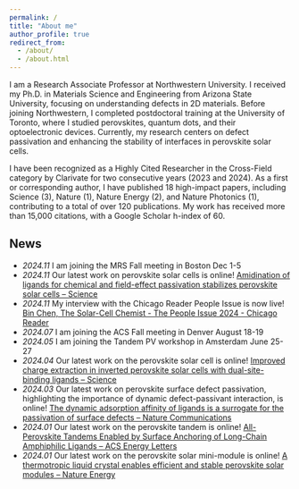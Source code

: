 ```yaml
---
permalink: /
title: "About me"
author_profile: true
redirect_from: 
  - /about/
  - /about.html
---
```


I am a Research Associate Professor at Northwestern University. I received my Ph.D. in Materials Science and Engineering from Arizona State University, focusing on understanding defects in 2D materials. Before joining Northwestern, I completed postdoctoral training at the University of Toronto, where I studied perovskites, quantum dots, and their optoelectronic devices. Currently, my research centers on defect passivation and enhancing the stability of interfaces in perovskite solar cells.

I have been recognized as a Highly Cited Researcher in the Cross-Field category by Clarivate for two consecutive years (2023 and 2024). As a first or corresponding author, I have published 18 high-impact papers, including Science (3), Nature (1), Nature Energy (2), and Nature Photonics (1), contributing to a total of over 120 publications. My work has received more than 15,000 citations, with a Google Scholar h-index of 60.

## News
* *2024.11* I am joining the MRS Fall meeting in Boston Dec 1-5
* *2024.11* Our latest work on perovskite solar cells is online! [Amidination of ligands for chemical and field-effect passivation stabilizes perovskite solar cells – Science](https://www.science.org/doi/10.1126/science.adr2091)
* *2024.11* My interview with the Chicago Reader People Issue is now live! [Bin Chen, The Solar-Cell Chemist - The People Issue 2024 - Chicago Reader](https://chicagoreader.com/city-life/people-issue/bin-chen/)
* *2024.07* I am joining the ACS Fall meeting in Denver August 18-19
* *2024.05* I am joining the Tandem PV workshop in Amsterdam June 25-27
* *2024.04* Our latest work on the perovskite solar cell is online! [Improved charge extraction in inverted perovskite solar cells with dual-site-binding ligands – Science](https://www.science.org/doi/10.1126/science.adm9474)
* *2024.03* Our latest work on perovskite surface defect passivation, highlighting the importance of dynamic defect-passivant interaction, is online! [The dynamic adsorption affinity of ligands is a surrogate for the passivation of surface defects  – Nature Communications](https://www.nature.com/articles/s41467-024-46368-8)
* *2024.01* Our latest work on the perovskite tandem is online!  [All-Perovskite Tandems Enabled by Surface Anchoring of Long-Chain Amphiphilic Ligands – ACS Energy Letters](https://pubs.acs.org/doi/full/10.1021/acsenergylett.3c02470)
* *2024.01* Our latest work on the perovskite solar mini-module is online! [A thermotropic liquid crystal enables efficient and stable perovskite solar modules – Nature Energy](https://www.nature.com/articles/s41560-023-01444-z)


<!--
<object data="/files/Bin_Chen_CV.pdf" width="1000" height="1000" type='application/pdf'></object>
-->